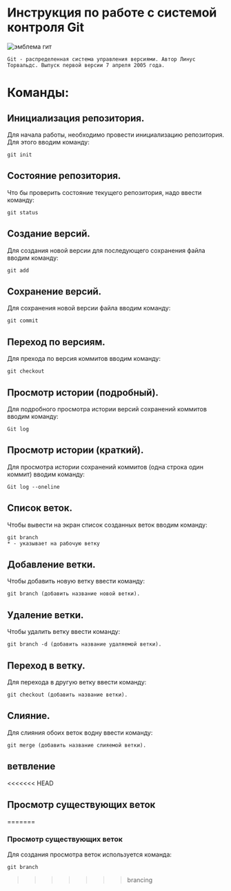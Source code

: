 # **Инструкция по работе с системой контроля Git**

![эмблема гит](git.jpeg)

    Git - распределенная система управления версиями. Автор Линус Торвальдс. Выпуск первой версии 7 апреля 2005 года.
# **Команды:**

## Инициализация репозитория.
Для начала работы, необходимо провести инициализацию репозитория. Для этого вводим команду:

    git init

## Состояние репозитория.
Что бы проверить состояние текущего репозитория, надо ввести команду:

    git status

## Создание версий.
Для создания новой версии для последующего сохранения файла вводим команду:

    git add

## Сохранение версий.
Для сохранения новой версии файла вводим команду:

    git commit

## Переход по версиям.
Для прехода по версия коммитов вводим команду:

    git checkout

## Просмотр истории (подробный).
Для подробного просмотра истории версий сохранений коммитов вводим команду:

    Git log

## Просмотр истории (краткий).
Для просмотра истории сохранений коммитов (одна строка один коммит)
вводим команду:

    Git log --oneline

## Список веток.
Чтобы вывести на экран список созданных веток вводим команду:

    git branch
    * - указывает на рабочую ветку

## Добавление ветки.
Чтобы добавить новую ветку ввести команду:

    git branch (добавить название новой ветки).

## Удаление ветки.
Чтобы удалить ветку ввести команду:

    git branch -d (добавить название удаляемой ветки).
    
## Переход в ветку.
Для перехода в другую ветку ввести команду:

    git checkout (добавить название ветки).

## Слияние.
Для слияния обоих веток  водну ввести команду:

    git merge (добавить название слияемой ветки).
    
## ветвление

<<<<<<< HEAD

## Просмотр существующих веток
=======
### Просмотр существующих веток

Для создания просмотра веток используется команда:

    git branch
    
>>>>>>> brancing
